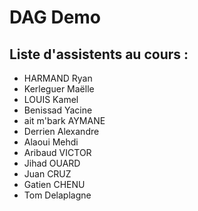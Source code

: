 # DAG Demo

## Liste d'assistents au cours :

- HARMAND Ryan
- Kerleguer Maëlle
- LOUIS Kamel
- Benissad Yacine
- ait m'bark AYMANE
- Derrien Alexandre
- Alaoui Mehdi
- Aribaud VICTOR
- Jihad OUARD
- Juan CRUZ
- Gatien CHENU
- Tom Delaplagne